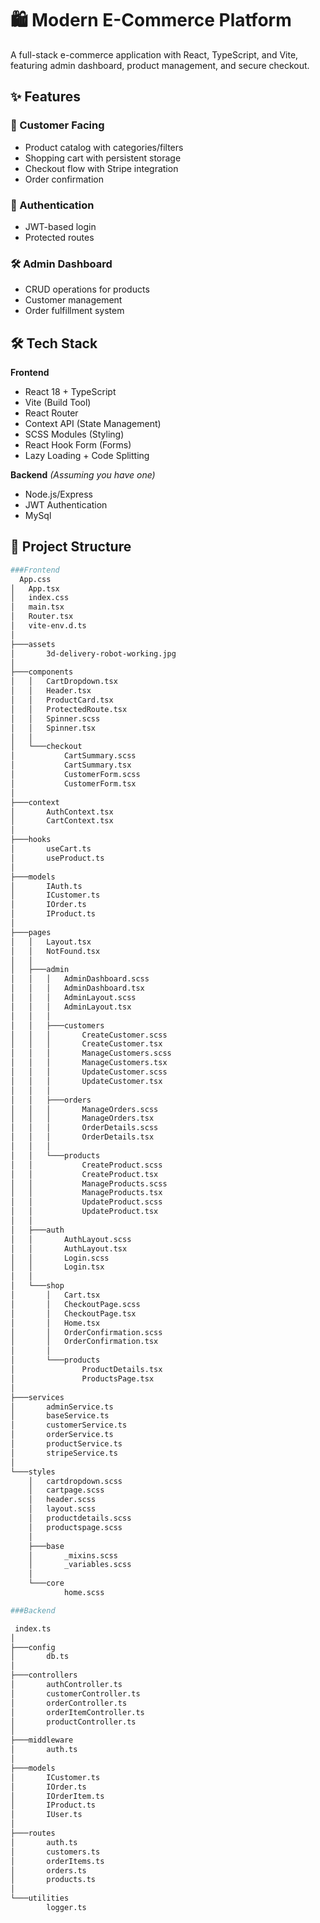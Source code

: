 # 🛍️ Modern E-Commerce Platform

A full-stack e-commerce application with React, TypeScript, and Vite, featuring admin dashboard, product management, and secure checkout.


## ✨ Features

### 🛒 Customer Facing
- Product catalog with categories/filters
- Shopping cart with persistent storage
- Checkout flow with Stripe integration
- Order confirmation

### 🔐 Authentication
- JWT-based login
- Protected routes

### 🛠️ Admin Dashboard
- CRUD operations for products
- Customer management
- Order fulfillment system

## 🛠 Tech Stack

**Frontend**  
- React 18 + TypeScript  
- Vite (Build Tool)  
- React Router 
- Context API (State Management)  
- SCSS Modules (Styling)  
- React Hook Form (Forms)  
- Lazy Loading + Code Splitting  

**Backend** *(Assuming you have one)*  
- Node.js/Express
- JWT Authentication  
- MySql  

## 📂 Project Structure

```bash
###Frontend
  App.css
│   App.tsx
│   index.css
│   main.tsx
│   Router.tsx
│   vite-env.d.ts
│
├───assets
│       3d-delivery-robot-working.jpg
│
├───components
│   │   CartDropdown.tsx
│   │   Header.tsx
│   │   ProductCard.tsx
│   │   ProtectedRoute.tsx
│   │   Spinner.scss
│   │   Spinner.tsx
│   │
│   └───checkout
│           CartSummary.scss
│           CartSummary.tsx
│           CustomerForm.scss
│           CustomerForm.tsx
│
├───context
│       AuthContext.tsx
│       CartContext.tsx
│
├───hooks
│       useCart.ts
│       useProduct.ts
│
├───models
│       IAuth.ts
│       ICustomer.ts
│       IOrder.ts
│       IProduct.ts
│
├───pages
│   │   Layout.tsx
│   │   NotFound.tsx
│   │
│   ├───admin
│   │   │   AdminDashboard.scss
│   │   │   AdminDashboard.tsx
│   │   │   AdminLayout.scss
│   │   │   AdminLayout.tsx
│   │   │
│   │   ├───customers
│   │   │       CreateCustomer.scss
│   │   │       CreateCustomer.tsx
│   │   │       ManageCustomers.scss
│   │   │       ManageCustomers.tsx
│   │   │       UpdateCustomer.scss
│   │   │       UpdateCustomer.tsx
│   │   │
│   │   ├───orders
│   │   │       ManageOrders.scss
│   │   │       ManageOrders.tsx
│   │   │       OrderDetails.scss
│   │   │       OrderDetails.tsx
│   │   │
│   │   └───products
│   │           CreateProduct.scss
│   │           CreateProduct.tsx
│   │           ManageProducts.scss
│   │           ManageProducts.tsx
│   │           UpdateProduct.scss
│   │           UpdateProduct.tsx
│   │
│   ├───auth
│   │       AuthLayout.scss
│   │       AuthLayout.tsx
│   │       Login.scss
│   │       Login.tsx
│   │
│   └───shop
│       │   Cart.tsx
│       │   CheckoutPage.scss
│       │   CheckoutPage.tsx
│       │   Home.tsx
│       │   OrderConfirmation.scss
│       │   OrderConfirmation.tsx
│       │
│       └───products
│               ProductDetails.tsx
│               ProductsPage.tsx
│
├───services
│       adminService.ts
│       baseService.ts
│       customerService.ts
│       orderService.ts
│       productService.ts
│       stripeService.ts
│
└───styles
    │   cartdropdown.scss
    │   cartpage.scss
    │   header.scss
    │   layout.scss
    │   productdetails.scss
    │   productspage.scss
    │
    ├───base
    │       _mixins.scss
    │       _variables.scss
    │
    └───core
            home.scss

###Backend

 index.ts
│
├───config
│       db.ts
│
├───controllers
│       authController.ts
│       customerController.ts
│       orderController.ts
│       orderItemController.ts
│       productController.ts
│
├───middleware
│       auth.ts
│
├───models
│       ICustomer.ts
│       IOrder.ts
│       IOrderItem.ts
│       IProduct.ts
│       IUser.ts
│
├───routes
│       auth.ts
│       customers.ts
│       orderItems.ts
│       orders.ts
│       products.ts
│
└───utilities
        logger.ts
